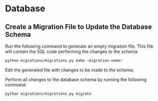 # Database

## Create a Migration File to Update the Database Schema

Run the following command to generate an empty migration file. This file will contain the SQL code performing the changes to the schema.

```bash
python migrations/migrations.py make <migration-name>
```

Edit the generated file with changes to be made to the schema.

Perform all changes to the database schema by running the following command.

```bash
python migrations/migrations.py migrate
```
